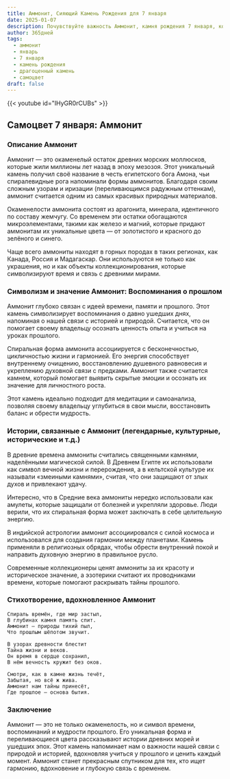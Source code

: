 ```yaml
---
title: Аммонит, Сияющий Камень Рождения для 7 января
date: 2025-01-07
description: Почувствуйте важность Аммонит, камня рождения 7 января, который символизирует Воспоминания о прошлом. Пусть его красота и значение осветят ваш день.
author: 365дней
tags:
  - аммонит
  - январь
  - 7 января
  - камень рождения
  - драгоценный камень
  - самоцвет
draft: false
---
```


{{< youtube id="IHyGR0rCUBs" >}}

## Самоцвет 7 января: Аммонит

### Описание Аммонит

Аммонит — это окаменелый остаток древних морских моллюсков, которые жили миллионы лет назад в эпоху мезозоя. Этот уникальный камень получил своё название в честь египетского бога Амона, чьи спиралевидные рога напоминали формы аммонитов. Благодаря своим сложным узорам и иризации (переливающимся радужным оттенкам), аммонит считается одним из самых красивых природных материалов.

Окаменелости аммонита состоят из арагонита, минерала, идентичного по составу жемчугу. Со временем эти остатки обогащаются микроэлементами, такими как железо и магний, которые придают аммонитам их уникальные цвета — от золотистого и красного до зелёного и синего.

Чаще всего аммониты находят в горных породах в таких регионах, как Канада, Россия и Мадагаскар. Они используются не только как украшения, но и как объекты коллекционирования, которые символизируют время и связь с древними мирами.

### Символизм и значение Аммонит: Воспоминания о прошлом

Аммонит глубоко связан с идеей времени, памяти и прошлого. Этот камень символизирует воспоминания о давно ушедших днях, напоминая о нашей связи с историей и природой. Считается, что он помогает своему владельцу осознать ценность опыта и учиться на уроках прошлого.

Спиральная форма аммонита ассоциируется с бесконечностью, цикличностью жизни и гармонией. Его энергия способствует внутреннему очищению, восстановлению душевного равновесия и укреплению духовной связи с предками. Аммонит также считается камнем, который помогает выявить скрытые эмоции и осознать их значение для личностного роста.

Этот камень идеально подходит для медитации и самоанализа, позволяя своему владельцу углубиться в свои мысли, восстановить баланс и обрести мудрость.

### Истории, связанные с Аммонит (легендарные, культурные, исторические и т.д.)

В древние времена аммониты считались священными камнями, наделёнными магической силой. В Древнем Египте их использовали как символ вечной жизни и перерождения, а в кельтской культуре их называли «змеиными камнями», считая, что они защищают от злых духов и привлекают удачу.

Интересно, что в Средние века аммониты нередко использовали как амулеты, которые защищали от болезней и укрепляли здоровье. Люди верили, что их спиральная форма может заключать в себе целительную энергию.

В индийской астрологии аммонит ассоциировался с силой космоса и использовался для создания гармонии между планетами. Камень применяли в религиозных обрядах, чтобы обрести внутренний покой и направить духовную энергию в правильное русло.

Современные коллекционеры ценят аммониты за их красоту и историческое значение, а эзотерики считают их проводниками времени, которые помогают раскрывать тайны прошлого.

### Стихотворение, вдохновленное Аммонит

```
Спираль времён, где мир застыл,  
В глубинах камня память спит.  
Аммонит — природы тихий пыл,  
Что прошлым шёпотом звучит.  

В узорах древности блестит  
Тайна жизни и веков.  
Он время в сердце сохранил,  
В нём вечность кружит без оков.  

Смотри, как в камне жизнь течёт,  
Забытая, но всё ж жива.  
Аммонит нам тайны принесёт,  
Где прошлое — основа бытия.  
```

### Заключение

Аммонит — это не только окаменелость, но и символ времени, воспоминаний и мудрости прошлого. Его уникальная форма и переливающиеся цвета рассказывают истории древних морей и ушедших эпох. Этот камень напоминает нам о важности нашей связи с природой и историей, вдохновляя учиться у прошлого и ценить каждый момент. Аммонит станет прекрасным спутником для тех, кто ищет гармонию, вдохновение и глубокую связь с временем.